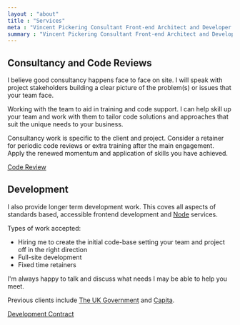 ```yaml
---
layout : "about"
title : "Services"
meta : "Vincent Pickering Consultant Front-end Architect and Developer Services"
summary : "Vincent Pickering Consultant Front-end Architect and Developer Services"
---
```


## Consultancy and Code Reviews

I believe good consultancy happens face to face on site.  I will speak with project stakeholders building a clear picture of the problem(s) or issues that your team face.

Working with the team to aid in training and code support. I can help skill up your team and work with them to tailor code solutions and approaches that suit the unique needs to your business.

Consultancy work is specific to the client and project. Consider a retainer for periodic code reviews or extra training after the main engagement. Apply the renewed momentum and application of skills you have achieved.

<a href="mailto:{{site.data.author.email}}?subject=Consultancy" class="primary">Code Review</a>

## Development

I also provide longer term development work. This coves all aspects of standards based, accessible frontend development and [Node](https://nodejs.org/en/) services.

Types of work accepted:

- Hiring me to create the initial code-base setting your team and project off in the right direction
- Full-site development
- Fixed time retainers

I'm always happy to talk and discuss what needs I may be able to help you meet.

Previous clients include [The UK Government](https://gov.uk) and [Capita](http://capita.com).

<a href="mailto:{{site.data.author.email}}?subject=Development" class="primary">Development Contract</a>
